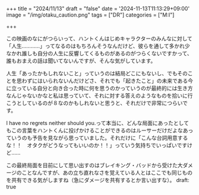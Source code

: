 +++
title = "2024/11/13"
draft = "false"
date = '2024-11-13T11:13:29+09:00'
image = "/img/otaku_caution.png"
tags = ["DR"]
categories = ["M:I"]

+++

この映画のなにがつらいって、ハントくんはじめキャラクターのみんなに対して「人生…………」ってなるのはもちろんそうなんだけど、彼らを通して多かれ少なかれ誰しも自分の人生に反響してくるものがあるのがつらくないですかって、誰もおまえの話は聞いてないんですが、そんな気がしています。

人生「あったかもしれないこと」っていうのは結局どこにもないし、でもそのことを思わずにはいられないんだけどさ、それでも「起きたこと」の未来である今に立っている自分と向き合った時に何を思うのかっていうのが最終的には生き方なんじゃないかなと私は思っていて、それに対する答えのようなものを拾いに行こうとしているのが８なのかもしれないと思うと、それだけで非常につらいです。

I have no regrets neither should you.って本当に、どんな局面にあったとしてもこの言葉をハントくんに投げかけることができるのはルーサーだけだよなあっていうのも予告を見ながら思っていました。それだけに「こんな台詞用意するな！！　オタクがどうなってもいいのか！！」っていう気持ちでいっぱいですけど……

この最終局面を目前にして思い出すのはブレイキング・バッドから受けた大ダメージのことなんですが、あの立ち直れなさを覚えている人とはここでも同じものを共有できる気がしますね（急にダメージを共有するとか言い出すな）。
draft: true
